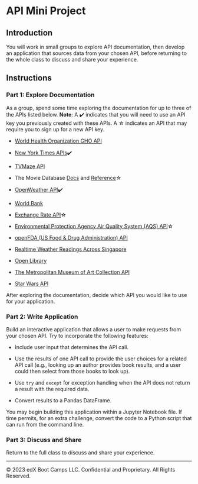 # API Mini Project

## Introduction

You will work in small groups to explore API documentation, then develop an application that sources data from your chosen API, before returning to the whole class to discuss and share your experience.

## Instructions

### Part 1: Explore Documentation

As a group, spend some time exploring the documentation for up to three of the APIs listed below. **Note**: A ✔️ indicates that you will need to use an API key you previously created with these APIs. A ☆ indicates an API that may require you to sign up for a new API key.

* [World Health Organization GHO API](https://www.who.int/data/gho/info/gho-odata-api)

* [New York Times APIs](https://developer.nytimes.com/apis)✔️

* [TVMaze API](https://www.tvmaze.com/api)

* The Movie Database [Docs](https://developer.themoviedb.org/docs/finding-data) and [Reference](https://developer.themoviedb.org/reference/intro/getting-started)☆

* [OpenWeather API](https://openweathermap.org/api)✔️

* [World Bank](https://datahelpdesk.worldbank.org/knowledgebase/articles/898581-api-basic-call-structure)

* [Exchange Rate API](https://www.exchangerate-api.com/docs/standard-requests)☆

* [Environmental Protection Agency Air Quality System (AQS) API](https://aqs.epa.gov/aqsweb/documents/data_api.html)☆

* [openFDA (US Food & Drug Administration) API](https://open.fda.gov/apis/)

* [Realtime Weather Readings Across Singapore](https://beta.data.gov.sg/datasets/1459/view)

* [Open Library](https://openlibrary.org/developers/api)

* [The Metropolitan Museum of Art Collection API](https://metmuseum.github.io/)

* [Star Wars API](https://swapi.dev/documentation)

After exploring the documentation, decide which API you would like to use for your application.

### Part 2: Write Application

Build an interactive application that allows a user to make requests from your chosen API. Try to incorporate the following features:

* Include user input that determines the API call.

* Use the results of one API call to provide the user choices for a related API call (e.g., looking up an author provides book results, and a user could then select from those books to look up).

* Use `try` and `except` for exception handling when the API does not return a result with the required data.

* Convert results to a Pandas DataFrame.

You may begin building this application within a Jupyter Notebook file. If time permits, for an extra challenge, convert the code to a Python script that can run from the command line.

### Part 3: Discuss and Share

Return to the full class to discuss and share your experience.

---

© 2023 edX Boot Camps LLC. Confidential and Proprietary. All Rights Reserved.
